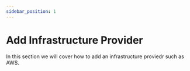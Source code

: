 ```yaml
---
sidebar_position: 1
---
```


# Add Infrastructure Provider

In this section we will cover how to add an infrastructure proviedr such as AWS.